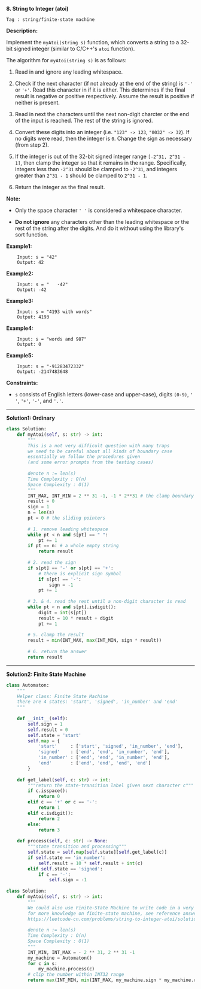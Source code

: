 **8. String to Integer (atoi)**

```Tag : string/finite-state machine```

**Description:**

Implement the ```myAtoi(string s)``` function, which converts a string to a 32-bit signed integer (similar to C/C++'s ```atoi``` function).

The algorithm for ```myAtoi(string s)``` is as follows:

1. Read in and ignore any leading whitespace.

2. Check if the next character (if not already at the end of the string) is ```'-'``` or ```'+'```. Read this character in if it is either. This determines if the final result is negative or positive respectively. Assume the result is positive if neither is present.

3. Read in next the characters until the next non-digit charcter or the end of the input is reached. The rest of the string is ignored.

4. Convert these digits into an integer (i.e. ```"123" -> 123```, ```"0032" -> 32```). If no digits were read, then the integer is ```0```. Change the sign as necessary (from step 2).

5. If the integer is out of the 32-bit signed integer range ```[-2^31, 2^31 - 1]```, then clamp the integer so that it remains in the range. Specifically, integers less than ```-2^31``` should be clamped to ```-2^31```, and integers greater than ```2^31 - 1``` should be clamped to ```2^31 - 1```.

6. Return the integer as the final result.

**Note:**

+ Only the space character ```' '``` is considered a whitespace character.

+ **Do not ignore** any characters other than the leading whitespace or the rest of the string after the digits. And do it without using the library's sort function.

**Example1:**

		Input: s = "42"
		Output: 42

**Example2:**

		Input: s = "   -42"
		Output: -42

**Example3:**

		Input: s = "4193 with words"
		Output: 4193

**Example4:**

		Input: s = "words and 987"
		Output: 0

**Example5:**

		Input: s = "-91283472332"
		Output: -2147483648

**Constraints:**

+ ```s``` consists of English letters (lower-case and upper-case), digits ```(0-9)```, ```' '```, ```'+'```, ```'-'```, and ```'.'```.

-----------

**Solution1: Ordinary**

```python
class Solution:
    def myAtoi(self, s: str) -> int:
        """
        This is a not very difficult question with many traps
        we need to be careful about all kinds of boundary case
        essentially we follow the procedures given
        (and some error prompts from the testing cases)
        
        denote n := len(s)
        Time Complexity : O(n)
        Space Complexity : O(1)
        """
        INT_MAX, INT_MIN = 2 ** 31 -1, -1 * 2**31 # the clamp boundary
        result = 0
        sign = 1 
        n = len(s)
        pt = 0 # the sliding pointers
        
        # 1. remove leading whitespace
        while pt < n and s[pt] == " ":
            pt += 1
        if pt == n: # a whole empty string
            return result
        
        # 2. read the sign
        if s[pt] == '-' or s[pt] == '+':
            # there is explicit sign symbol
            if s[pt] == '-':
                sign = -1
            pt += 1
            
        # 3. & 4. read the rest until a non-digit character is read
        while pt < n and s[pt].isdigit():
            digit = int(s[pt])
            result = 10 * result + digit
            pt += 1
        
        # 5. clamp the result
        result = min(INT_MAX, max(INT_MIN, sign * result))
        
        # 6. return the answer
        return result
```

-----------

**Solution2: Finite State Machine**

```python
class Automaton:
    """
    Helper class: Finite State Machine
    there are 4 states: 'start', 'signed', 'in_number' and 'end'    
    """
    
    def __init__(self):
        self.sign = 1
        self.result = 0
        self.state = 'start'
        self.map = {
            'start'     : ['start', 'signed', 'in_number', 'end'],
            'signed'    : ['end', 'end', 'in_number', 'end'],
            'in_number' : ['end', 'end', 'in_number', 'end'],
            'end'       : ['end', 'end', 'end', 'end']
        }
    
    def get_label(self, c: str) -> int:
        """return the state-transition label given next character c"""
        if c.isspace():
            return 0
        elif c == '+' or c == '-':
            return 1
        elif c.isdigit():
            return 2
        else: 
            return 3
    
    def process(self, c: str) -> None:
        """state transition and processing"""
        self.state = self.map[self.state][self.get_label(c)]
        if self.state == 'in_number':
            self.result = 10 * self.result + int(c)
        elif self.state == 'signed':
            if c == '-':
                self.sign = -1
                
class Solution:
    def myAtoi(self, s: str) -> int:
        """
        We could also use Finite-State Machine to write code in a very clear and concise way
        for more knowledge on finite-state machine, see reference answer with detailed steps
        https://leetcode-cn.com/problems/string-to-integer-atoi/solution/zi-fu-chuan-zhuan-huan-zheng-shu-atoi-by-leetcode-/
        
        denote n := len(s)
        Time Complexity : O(n)
        Space Complexity : O(1)
        """
        INT_MIN, INT_MAX = - 2 ** 31, 2 ** 31 -1
        my_machine = Automaton()
        for c in s:
            my_machine.process(c)
        # clip the number within INT32 range
        return max(INT_MIN, min(INT_MAX, my_machine.sign * my_machine.result))
```
